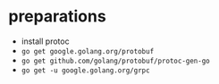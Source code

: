 # preparations
* install protoc
* `go get google.golang.org/protobuf`
* `go get github.com/golang/protobuf/protoc-gen-go`
* `go get -u google.golang.org/grpc`
